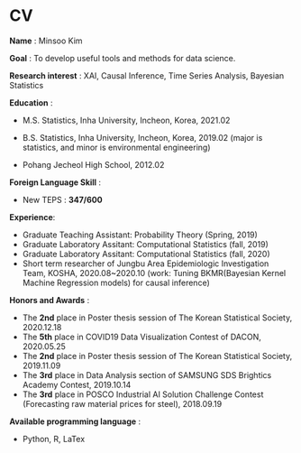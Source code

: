 # CV


**Name** : Minsoo Kim

**Goal** : To develop useful tools and methods for data science.

**Research interest** : XAI, Causal Inference, Time Series Analysis, Bayesian Statistics

**Education** :

  - M.S. Statistics, Inha University, Incheon, Korea, 2021.02
  
  
  
  - B.S. Statistics, Inha University, Incheon, Korea, 2019.02
  (major is statistics, and minor is environmental engineering)
  
  
  - Pohang Jecheol High School, 2012.02

**Foreign Language Skill** :

  - New TEPS : **347/600**


**Experience**:
  - Graduate Teaching Assistant: Probability Theory (Spring, 2019)
  - Graduate Laboratory Assitant: Computational Statistics (fall, 2019)
  - Graduate Laboratory Assitant: Computational Statistics (fall, 2020)
  - Short term researcher of Jungbu Area Epidemiologic Investigation Team, KOSHA, 2020.08~2020.10 (work: Tuning BKMR(Bayesian Kernel Machine Regression models) for causal inference)

**Honors and Awards** :
  - The **2nd** place in Poster thesis session of The Korean Statistical Society, 2020.12.18
  - The **5th** place in COVID19 Data Visualization Contest of DACON, 2020.05.25
  - The **2nd** place in Poster thesis session of The Korean Statistical Society, 2019.11.09
  - The **3rd** place in Data Analysis section of SAMSUNG SDS Brightics Academy Contest, 2019.10.14
  - The **3rd** place in POSCO Industrial AI Solution Challenge Contest (Forecasting raw material prices for steel), 2018.09.19

 
**Available programming language** :
  - Python, R, LaTex
